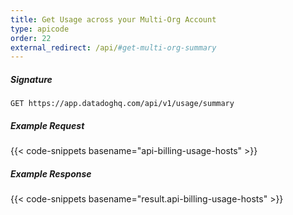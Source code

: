 ```yaml
---
title: Get Usage across your Multi-Org Account
type: apicode
order: 22
external_redirect: /api/#get-multi-org-summary
---
```


##### Signature
`GET https://app.datadoghq.com/api/v1/usage/summary`
##### Example Request
{{< code-snippets basename="api-billing-usage-hosts" >}}
##### Example Response
{{< code-snippets basename="result.api-billing-usage-hosts" >}}

